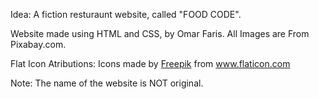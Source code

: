 Idea:
A fiction resturaunt website, called "FOOD CODE".

Website made using HTML and CSS, by Omar Faris.
All Images are From Pixabay.com.

Flat Icon Atributions:
Icons made by <a href="https://www.flaticon.com/authors/freepik" title="Freepik">Freepik</a> from <a href="https://www.flaticon.com/" title="Flaticon"> www.flaticon.com</a>

Note: The name of the website is NOT original.
